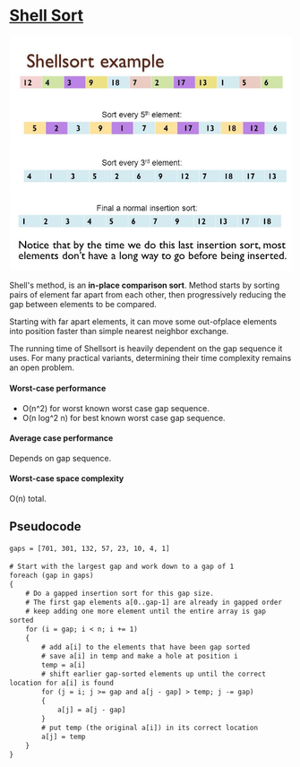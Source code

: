 # [Shell Sort](https://en.wikipedia.org/wiki/Shellsort)

![shell example](./shellexample.jpg)


Shell's method, is an __in-place comparison sort__. Method starts by sorting pairs of element far apart from each other, then progressively reducing the gap between elements to be compared.

Starting with far apart elements, it can move some out-ofplace elements into position faster than simple nearest neighbor exchange.

The running time of Shellsort is heavily dependent on the gap sequence it uses. For many practical variants, determining their time complexity remains an open problem.

#### Worst-case performance

* O(n^2) for worst known worst case gap sequence.
* O(n log^2 n) for best known worst case gap sequence.

#### Average case performance

Depends on gap sequence.

#### Worst-case space complexity

O(n) total.


## Pseudocode

```
gaps = [701, 301, 132, 57, 23, 10, 4, 1]

# Start with the largest gap and work down to a gap of 1
foreach (gap in gaps)
{
    # Do a gapped insertion sort for this gap size.
    # The first gap elements a[0..gap-1] are already in gapped order
    # keep adding one more element until the entire array is gap sorted
    for (i = gap; i < n; i += 1)
    {
        # add a[i] to the elements that have been gap sorted
        # save a[i] in temp and make a hole at position i
        temp = a[i]
        # shift earlier gap-sorted elements up until the correct location for a[i] is found
        for (j = i; j >= gap and a[j - gap] > temp; j -= gap)
        {
            a[j] = a[j - gap]
        }
        # put temp (the original a[i]) in its correct location
        a[j] = temp
    }
}
```
